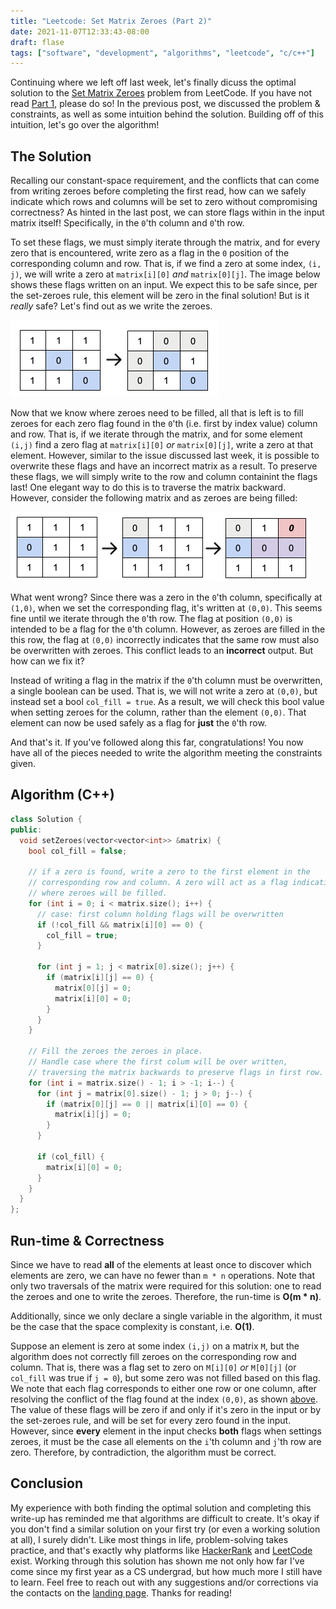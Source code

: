 ```yaml
---
title: "Leetcode: Set Matrix Zeroes (Part 2)"
date: 2021-11-07T12:33:43-08:00
draft: flase
tags: ["software", "development", "algorithms", "leetcode", "c/c++"]
---
```

Continuing where we left off last week, let's finally dicuss the optimal solution to the [Set Matrix Zeroes](https://leetcode.com/problems/set-matrix-zeroes/) problem from LeetCode. If you have not read [Part 1](/2021/11/leetcode-set-matrix-zeroes-part-1/), please do so! In the previous post, we discussed the problem & constraints, as well as some intuition behind the solution. Building off of this intuition, let's go over the algorithm!

## The Solution
Recalling our constant-space requirement, and the conflicts that can come from writing zeroes before completing the first read, how can we safely indicate which rows and columns will be set to zero without compromising correctness? As hinted in the last post, we can store flags within in the input matrix itself! Specifically, in the `0`'th column and `0`'th row.

To set these flags, we must simply iterate through the matrix, and for every zero that is encountered, write zero as a flag in the `0` position of the corresponding column and row. That is, if we find a zero at some index, `(i, j)`, we will write a zero at `matrix[i][0]` *and* `matrix[0][j]`. The image below shows these flags written on an input. We expect this to be safe since, per the set-zeroes rule, this element will be zero in the final solution! But is it *really* safe? Let's find out as we write the zeroes.

![Example: flags stored in matrix](in-matrix-flags.png)

Now that we know where zeroes need to be filled, all that is left is to fill zeroes for each zero flag found in the `0`'th (i.e. first by index value) column and row. That is, if we iterate through the matrix, and for some element `(i,j)` find a zero flag at `matrix[i][0]` *or* `matrix[0][j]`, write a zero at that element. However, similar to the issue discussed last week, it is possible to overwrite these flags and have an incorrect matrix as a result. To preserve these flags, we will simply write to the row and column containint the flags last! One elegant way to do this is to traverse the matrix backward. However, consider the following matrix and as zeroes are being filled:

![Example: overwriting column with flag at (0,0)](column-flag-issue.png)

What went wrong? Since there was a zero in the `0`'th column, specifically at `(1,0)`, when we set the corresponding flag, it's written at `(0,0)`. This seems fine until we iterate through the `0`'th row. The flag at position `(0,0)` is intended to be a flag for the `0`'th column. However, as zeroes are filled in the this row, the flag at `(0,0)` incorrectly indicates that the same row must also be overwritten with zeroes. This conflict leads to an **incorrect** output. But how can we fix it?

Instead of writing a flag in the matrix if the `0`'th column must be overwritten, a single boolean can be used. That is, we will not write a zero at `(0,0)`, but instead set a bool `col_fill = true`. As a result, we will check this bool value when setting zeroes for the column, rather than the element `(0,0)`. That element can now be used safely as a flag for **just** the `0`'th row.

And that's it. If you've followed along this far, congratulations! You now have all of the pieces needed to write the algorithm meeting the constraints given.

## Algorithm (C++)
```c++
class Solution {
public:
  void setZeroes(vector<vector<int>> &matrix) {
    bool col_fill = false;

    // if a zero is found, write a zero to the first element in the 
    // corresponding row and column. A zero will act as a flag indicating
    // where zeroes will be filled.
    for (int i = 0; i < matrix.size(); i++) {
      // case: first column holding flags will be overwritten
      if (!col_fill && matrix[i][0] == 0) {
        col_fill = true;
      }

      for (int j = 1; j < matrix[0].size(); j++) {
        if (matrix[i][j] == 0) {
          matrix[0][j] = 0;
          matrix[i][0] = 0;
        }
      }
    }

    // Fill the zeroes the zeroes in place.
    // Handle case where the first colum will be over written,
    // traversing the matrix backwards to preserve flags in first row.
    for (int i = matrix.size() - 1; i > -1; i--) {
      for (int j = matrix[0].size() - 1; j > 0; j--) {
        if (matrix[0][j] == 0 || matrix[i][0] == 0) {
          matrix[i][j] = 0;
        }
      }

      if (col_fill) {
        matrix[i][0] = 0;
      }
    }
  }
};
```

## Run-time & Correctness
Since we have to read **all** of the elements at least once to discover which elements are zero, we can have no fewer than `m * n` operations. Note that only two traversals of the matrix were required for this solution: one to read the zeroes and one to write the zeroes. Therefore, the run-time is **O(m * n)**.

Additionally, since we only declare a single variable in the algorithm, it must be the case that the space complexity is constant, i.e. **O(1)**.

Suppose an element is zero at some index `(i,j)` on a matrix `M`, but the algorithm does not correctly fill zeroes on the corresponding row and column. That is, there was a flag set to zero on `M[i][0]` *or* `M[0][j]` (or `col_fill` was true if `j = 0`), but some zero was not filled based on this flag. We note that each flag corresponds to either one row or one column, after resolving the conflict of the flag found at the index `(0,0)`, as shown [above](#the-solution). The value of these flags will be zero if and only if it's zero in the input or by the set-zeroes rule, and will be set for every zero found in the input. However, since **every** element in the input checks **both** flags when settings zeroes, it must be the case all elements on the `i`'th column and `j`'th row are zero. Therefore, by contradiction, the algorithm must be correct.

## Conclusion
My experience with both finding the optimal solution and completing this write-up has reminded me that algorithms are difficult to create. It's okay if you don't find a similar solution on your first try (or even a working solution at all), I surely didn't. Like most things in life, problem-solving takes practice, and that's exactly why platforms like [HackerRank](https://www.hackerrank.com/) and [LeetCode](https://leetcode.com/) exist. Working through this solution has shown me not only how far I've come since my first year as a CS undergrad, but how much more I still have to learn. Feel free to reach out with any suggestions and/or corrections via the contacts on the [landing page](/). Thanks for reading!
